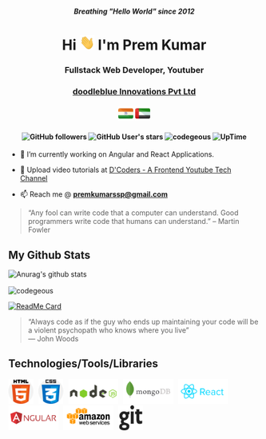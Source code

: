 
<h5 align="center"> Breathing "Hello World" since 2012</h5>
<h1 align="center">Hi <img width="30" height="30" src="https://raw.githubusercontent.com/codegeous/codegeous/main/assets/hi-folks.gif"> I'm Prem Kumar</h1>
<h3 align="center">Fullstack Web Developer, Youtuber</h3>
<h3 align="center"><a href="https://www.doodleblue.com/">doodleblue Innovations Pvt Ltd</a> </h3>
<h4 align="center" > <img width="30" height="30" title="India" src="https://raw.githubusercontent.com/codegeous/codegeous/main/assets/in.png" /> 
<img width="30" height="30" title="United Arab Emirates" src="https://raw.githubusercontent.com/codegeous/codegeous/main/assets/uae.png" /></h4>
<h4 align="center">
  
![GitHub followers](https://img.shields.io/github/followers/codegeous?style=social)
![GitHub User's stars](https://img.shields.io/github/stars/codegeous?affiliations=OWNER%2CCOLLABORATOR&style=social)
<img src="https://komarev.com/ghpvc/?username=codgeous" alt="codegeous" />
![UpTime](https://img.shields.io/badge/Uptime-24%2F7-blue)

</h4>

-   🔭 I’m currently working on Angular and React Applications.

-   📝 Upload video tutorials at [D'Coders - A Frontend Youtube Tech Channel](https://www.youtube.com/dcoders)

-   📫 Reach me @ **premkumarssp@gmail.com**
&nbsp;

> “Any fool can write code that a computer can understand. Good programmers write code that humans can understand.” – Martin Fowler

## My Github Stats
<p align="center">

![Anurag's github stats](https://github-readme-stats.vercel.app/api?username=codegeous&show_icons=true&hide=contribs,prs)
</p>
<p>
<img align="center" src="https://github-readme-stats.vercel.app/api/top-langs/?username=codegeous&layout=compact&hide=html" alt="codegeous" /></p>
<p>

[![ReadMe Card](https://github-readme-stats.vercel.app/api/pin/?username=codegeous&repo=react-component-depot&show_owner=true)](https://github.com/codegeous/react-component-depot)
</p>
<p align="left">

> “Always code as if the guy who ends up maintaining your code will be a violent psychopath who knows where you live”  
― John Woods

## Technologies/Tools/Libraries

<img src="https://raw.githubusercontent.com/codegeous/codegeous/main/assets/html.svg" alt="azure" style="margin-right: 10px" height="50"/><img src="https://raw.githubusercontent.com/codegeous/codegeous/main/assets/css.svg" alt="azure" style="margin-right: 10px" height="50"/><img src="https://raw.githubusercontent.com/codegeous/codegeous/main/assets/nodejs.svg" alt="azure" style="margin-right: 10px" height="50"/><img src="https://raw.githubusercontent.com/codegeous/codegeous/main/assets/mongodb.svg" alt="azure" style="margin-right: 10px" height="50"/><img src="https://raw.githubusercontent.com/codegeous/codegeous/main/assets/reactjs.svg" alt="azure" style="margin-right: 10px" height="50"/><img src="https://raw.githubusercontent.com/codegeous/codegeous/main/assets/angular.svg" alt="azure" style="margin-right: 10px" height="50"/><img src="https://raw.githubusercontent.com/codegeous/codegeous/main/assets/aws.svg" alt="azure" style="margin-right: 10px" height="50"/><img src="https://raw.githubusercontent.com/codegeous/codegeous/main/assets/git.svg" alt="azure" style="margin-right: 10px" height="50"/>

</p>
